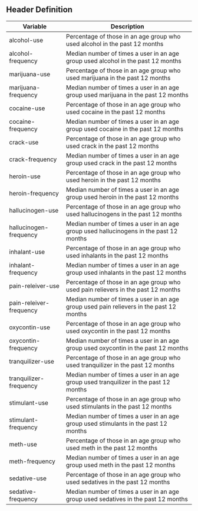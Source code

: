## Header	Definition
| Variable | Description |
| -------- | ----------- |
| alcohol-use	| Percentage of those in an age group who used alcohol in the past 12 months |
| alcohol-frequency |	Median number of times a user in an age group used alcohol in the past 12 months |
| marijuana-use |	Percentage of those in an age group who used marijuana in the past 12 months |
| marijuana-frequency |	Median number of times a user in an age group used marijuana in the past 12 months |
| cocaine-use |	Percentage of those in an age group who used cocaine in the past 12 months |
| cocaine-frequency |	Median number of times a user in an age group used cocaine in the past 12 months |
| crack-use |	Percentage of those in an age group who used crack in the past 12 months |
| crack-frequency |	Median number of times a user in an age group used crack in the past 12 months |
| heroin-use | Percentage of those in an age group who used heroin in the past 12 months |
| heroin-frequency | Median number of times a user in an age group used heroin in the past 12 months |
| hallucinogen-use | Percentage of those in an age group who used hallucinogens in the past 12 months |
| hallucinogen-frequency | Median number of times a user in an age group used hallucinogens in the past 12 months |
| inhalant-use | Percentage of those in an age group who used inhalants in the past 12 months |
| inhalant-frequency | Median number of times a user in an age group used inhalants in the past 12 months |
| pain-releiver-use |	Percentage of those in an age group who used pain relievers in the past 12 months |
| pain-releiver-frequency |	Median number of times a user in an age group used pain relievers in the past 12 months |
| oxycontin-use |	Percentage of those in an age group who used oxycontin in the past 12 months |
| oxycontin-frequency	| Median number of times a user in an age group used oxycontin in the past 12 months |
| tranquilizer-use | Percentage of those in an age group who used tranquilizer in the past 12 months |
| tranquilizer-frequency | Median number of times a user in an age group used tranquilizer in the past 12 months |
| stimulant-use | Percentage of those in an age group who used stimulants in the past 12 months |
| stimulant-frequency | Median number of times a user in an age group used stimulants in the past 12 months |
| meth-use | Percentage of those in an age group who used meth in the past 12 months |
| meth-frequency | Median number of times a user in an age group used meth in the past 12 months |
| sedative-use | Percentage of those in an age group who used sedatives in the past 12 months |
| sedative-frequency | Median number of times a user in an age group used sedatives in the past 12 months |
